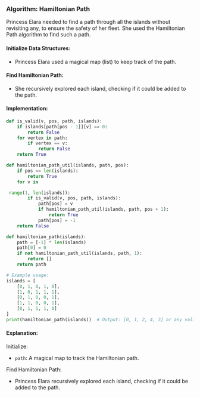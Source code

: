 ### Algorithm: Hamiltonian Path

Princess Elara needed to find a path through all the islands without revisiting any, to ensure the safety of her fleet. She used the Hamiltonian Path algorithm to find such a path.

#### Initialize Data Structures:

- Princess Elara used a magical map (list) to keep track of the path.

#### Find Hamiltonian Path:

- She recursively explored each island, checking if it could be added to the path.

#### Implementation:

```py
def is_valid(v, pos, path, islands):
    if islands[path[pos - 1]][v] == 0:
        return False
    for vertex in path:
        if vertex == v:
            return False
    return True

def hamiltonian_path_util(islands, path, pos):
    if pos == len(islands):
        return True
    for v in

 range(1, len(islands)):
        if is_valid(v, pos, path, islands):
            path[pos] = v
            if hamiltonian_path_util(islands, path, pos + 1):
                return True
            path[pos] = -1
    return False

def hamiltonian_path(islands):
    path = [-1] * len(islands)
    path[0] = 0
    if not hamiltonian_path_util(islands, path, 1):
        return []
    return path

# Example usage:
islands = [
    [0, 1, 0, 1, 0],
    [1, 0, 1, 1, 1],
    [0, 1, 0, 0, 1],
    [1, 1, 0, 0, 1],
    [0, 1, 1, 1, 0]
]
print(hamiltonian_path(islands))  # Output: [0, 1, 2, 4, 3] or any valid path
```

#### Explanation:

Initialize:

- `path`: A magical map to track the Hamiltonian path.

Find Hamiltonian Path:

- Princess Elara recursively explored each island, checking if it could be added to the path.
